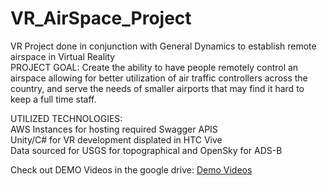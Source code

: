 # VR_AirSpace_Project
VR Project done in conjunction with General Dynamics to establish remote airspace in Virtual Reality<br/>
PROJECT GOAL: Create the ability to have people remotely control an airspace allowing for better utilization of air traffic controllers across the country, and serve the needs of smaller airports that may find it hard to keep a full time staff.<br/>

UTILIZED TECHNOLOGIES:<br/>
AWS Instances for hosting required Swagger APIS<br/>
Unity/C# for VR development displated in HTC Vive<br/>
Data sourced for USGS for topographical and OpenSky for ADS-B<br/>

Check out DEMO Videos in the google drive:
[Demo Videos](https://drive.google.com/open?id=1ClMui-ufktOjVSKXsIXiiInFr-4mH1zO)
